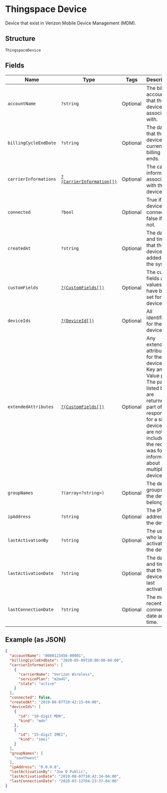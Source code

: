 
# Thingspace Device

Device that exist in Verizon Mobile Device Management (MDM).

## Structure

`ThingspaceDevice`

## Fields

| Name | Type | Tags | Description | Getter | Setter |
|  --- | --- | --- | --- | --- | --- |
| `accountName` | `?string` | Optional | The billing account that the device is associated with. | getAccountName(): ?string | setAccountName(?string accountName): void |
| `billingCycleEndDate` | `?string` | Optional | The date that the device's current billing cycle ends. | getBillingCycleEndDate(): ?string | setBillingCycleEndDate(?string billingCycleEndDate): void |
| `carrierInformations` | [`?(CarrierInformation[])`](../../doc/models/carrier-information.md) | Optional | The carrier information associated with the device. | getCarrierInformations(): ?array | setCarrierInformations(?array carrierInformations): void |
| `connected` | `?bool` | Optional | True if the device is connected; false if it is not. | getConnected(): ?bool | setConnected(?bool connected): void |
| `createdAt` | `?string` | Optional | The date and time that the device was added to the system. | getCreatedAt(): ?string | setCreatedAt(?string createdAt): void |
| `customFields` | [`?(CustomFields[])`](../../doc/models/custom-fields.md) | Optional | The custom fields and values that have been set for the device. | getCustomFields(): ?array | setCustomFields(?array customFields): void |
| `deviceIds` | [`?(DeviceId[])`](../../doc/models/device-id.md) | Optional | All identifiers for the device. | getDeviceIds(): ?array | setDeviceIds(?array deviceIds): void |
| `extendedAttributes` | [`?(CustomFields[])`](../../doc/models/custom-fields.md) | Optional | Any extended attributes for the device, as Key and Value pairs. The pairs listed below are returned as part of the response for a single device, but are not included if the request was for information about multiple devices. | getExtendedAttributes(): ?array | setExtendedAttributes(?array extendedAttributes): void |
| `groupNames` | `?(array<?string>)` | Optional | The device groups that the device belongs to. | getGroupNames(): ?array | setGroupNames(?array groupNames): void |
| `ipAddress` | `?string` | Optional | The IP address of the device. | getIpAddress(): ?string | setIpAddress(?string ipAddress): void |
| `lastActivationBy` | `?string` | Optional | The user who last activated the device. | getLastActivationBy(): ?string | setLastActivationBy(?string lastActivationBy): void |
| `lastActivationDate` | `?string` | Optional | The date and time that the device was last activated. | getLastActivationDate(): ?string | setLastActivationDate(?string lastActivationDate): void |
| `lastConnectionDate` | `?string` | Optional | The most recent connection date and time. | getLastConnectionDate(): ?string | setLastConnectionDate(?string lastConnectionDate): void |

## Example (as JSON)

```json
{
  "accountName": "0000123456-00001",
  "billingCycleEndDate": "2020-05-09T20:00:00-04:00",
  "carrierInformations": [
    {
      "carrierName": "Verizon Wireless",
      "servicePlan": "m2m4G",
      "state": "active"
    }
  ],
  "connected": false,
  "createdAt": "2019-08-07T10:42:15-04:00",
  "deviceIds": [
    {
      "id": "10-digit MDN",
      "kind": "mdn"
    },
    {
      "id": "15-digit IMEI",
      "kind": "imei"
    }
  ],
  "groupNames": [
    "southwest"
  ],
  "ipAddress": "0.0.0.0",
  "lastActivationBy": "Joe Q Public",
  "lastActivationDate": "2019-08-07T10:42:34-04:00",
  "lastConnectionDate": "2020-03-12T04:23:37-04:00"
}
```

